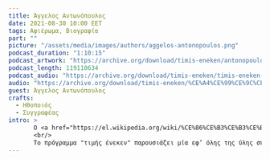 ```yaml
---
title: Άγγελος Αντωνόπουλος
date: 2021-08-30 10:00 EET
tags: Αφιέρωμα, Βιογραφία
part: ""
picture: "/assets/media/images/authors/aggelos-antonopoulos.png"
podcast_duration: "1:10:15"
podcast_artwork: "https://archive.org/download/timis-eneken/antonopoulos-profile.png"
podcast_length: 119110634
podcast_audio: "https://archive.org/download/timis-eneken/timis-eneken-angelos-antonopoulos.mp3"
audio: "https://archive.org/download/timis-eneken/%CE%A4%CE%99%CE%9C%CE%97%CE%A3%20%CE%95%CE%9D%CE%95%CE%9A%CE%95%CE%9D%20%20%CE%91%CE%93%CE%93%CE%95%CE%9B%CE%9F%CE%A3%20%CE%91%CE%9D%CE%A4%CE%A9%CE%9D%CE%9F%CE%A0%CE%9F%CE%A5%CE%9B%CE%9F%CE%A3.mp3"
guest: Άγγελος Αντωνόπουλος
crafts:
  - Ηθοποιός
  - Συγγραφέας
intro: >
       Ο <a href="https://el.wikipedia.org/wiki/%CE%86%CE%B3%CE%B3%CE%B5%CE%BB%CE%BF%CF%82_%CE%91%CE%BD%CF%84%CF%89%CE%BD%CF%8C%CF%80%CE%BF%CF%85%CE%BB%CE%BF%CF%82">Άγγελος Αντωνόπουλος</a> είναι Έλληνας ηθοποιός & συγγραφέας. Ως ηθοποιός υπηρέτησε όλα τα είδη του θεάτρου από το 1964. Ξεκίνησε το θαυμαστό ταξίδι, παίζοντας σε παραστάσεις μεγάλων συγγραφέων Ελλήνων και ξένων υπό την καθοδήγηση του μεγάλου Καρόλου Κουν. Υπήρξε για πολλά χρόνια, δάσκαλος σε Δραματική Σχολή, μια δουλειά που αγάπησε πολύ γιατί τον γοητεύει να συνεργάζεται με νέα παιδιά. Συνεργάστηκε με τον Αλέξη Μινωτή, την Κατίνα Παξινού, τη Βέρα Ζαβιτσιάνου, τον Μάνο Κατράκη, τον Ερρίκο Ανδρέου, τον Βασίλη Γεωργιάδη κ.ά.
       <br/>
       Το πρόγραμμα "τιμής ένεκεν" παρουσιάζει μία εφ’ όλης της ύλης συνομιλία για μία ζωή που πέρασε από ανείπωτες δυσχέρειες και μία καριέρα που άργησε να ξεκινήσει και συνεχίζεται δυναμικά μέχρι σήμερα.
---
```

